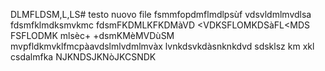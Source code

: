 DLMFLDSM,L,LS# testo nuovo file
fsmmfopdmflmdlpsùf
vdsvldmlmvdlsa
fdsmfklmdksmvkmc
fdsmFKDMLKFKDMàVD
<VDKSFLOMKDSàFL<MDS
FSFLODMK	mlsèc+
+dsmKMèMVDùSM
mvpfldkmvklfmcpàavdslmlvdmlmvàx
lvnkdsvkdàsnknkdvd
sdsklsz km xkl csdalmfka
NJKNDSJKNòJKCSNDK
